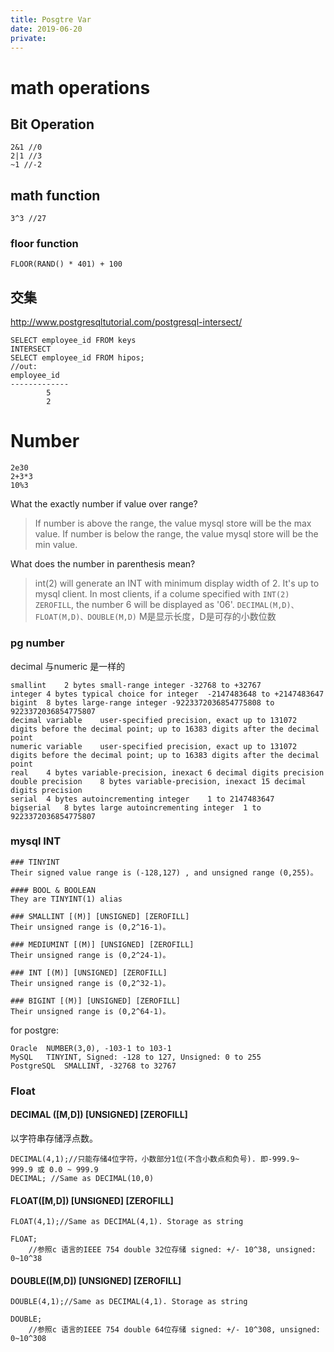 ```yaml
---
title: Posgtre Var
date: 2019-06-20
private:
---
```

# math operations
## Bit Operation

    2&1 //0
    2|1 //3
    ~1 //-2

## math function

    3^3 //27

### floor function

	FLOOR(RAND() * 401) + 100

## 交集
http://www.postgresqltutorial.com/postgresql-intersect/

    SELECT employee_id FROM keys
    INTERSECT
    SELECT employee_id FROM hipos;
    //out:
    employee_id
    -------------
            5
            2

# Number

	2e30
	2+3*3
	10%3

What the exactly number if value over range?

> If number is above the range, the value mysql store will be the max value.
> If number is below the range, the value mysql store will be the min value.

What does the number in parenthesis mean?

> int(2) will generate an INT with minimum display width of 2. It's up to mysql client.
In most clients, if a colume specified with `INT(2) ZEROFILL`, the number 6 will be displayed as '06'.
> `DECIMAL(M,D)、FLOAT(M,D)、DOUBLE(M,D)` M是显示长度，D是可存的小数位数

### pg number
decimal 与numeric  是一样的

    smallint	2 bytes	small-range integer	-32768 to +32767
    integer	4 bytes	typical choice for integer	-2147483648 to +2147483647
    bigint	8 bytes	large-range integer	-9223372036854775808 to 9223372036854775807
    decimal	variable	user-specified precision, exact	up to 131072 digits before the decimal point; up to 16383 digits after the decimal point
    numeric	variable	user-specified precision, exact	up to 131072 digits before the decimal point; up to 16383 digits after the decimal point
    real	4 bytes	variable-precision, inexact	6 decimal digits precision
    double precision	8 bytes	variable-precision, inexact	15 decimal digits precision
    serial	4 bytes	autoincrementing integer	1 to 2147483647
    bigserial	8 bytes	large autoincrementing integer	1 to 9223372036854775807

### mysql INT

	### TINYINT
	Their signed value range is (-128,127) , and unsigned range (0,255)。

	#### BOOL & BOOLEAN
	They are TINYINT(1) alias

	### SMALLINT [(M)] [UNSIGNED] [ZEROFILL]
	Their unsigned range is (0,2^16-1)。

	### MEDIUMINT [(M)] [UNSIGNED] [ZEROFILL]
	Their unsigned range is (0,2^24-1)。

	### INT [(M)] [UNSIGNED] [ZEROFILL]
	Their unsigned range is (0,2^32-1)。

	### BIGINT [(M)] [UNSIGNED] [ZEROFILL]
	Their unsigned range is (0,2^64-1)。

for postgre:

    Oracle	NUMBER(3,0), -103-1 to 103-1
    MySQL	TINYINT, Signed: -128 to 127, Unsigned: 0 to 255
    PostgreSQL	SMALLINT, -32768 to 32767

### Float

#### DECIMAL ([M,D]) [UNSIGNED] [ZEROFILL]
以字符串存储浮点数。

	DECIMAL(4,1);//只能存储4位字符，小数部分1位(不含小数点和负号). 即-999.9~ 999.9 或 0.0 ~ 999.9
	DECIMAL; //Same as DECIMAL(10,0)

####  FLOAT([M,D]) [UNSIGNED] [ZEROFILL]

	FLOAT(4,1);//Same as DECIMAL(4,1). Storage as string

	FLOAT;
		//参照c 语言的IEEE 754 double 32位存储 signed: +/- 10^38, unsigned: 0~10^38

####  DOUBLE([M,D]) [UNSIGNED] [ZEROFILL]

	DOUBLE(4,1);//Same as DECIMAL(4,1). Storage as string

	DOUBLE;
		//参照c 语言的IEEE 754 double 64位存储 signed: +/- 10^308, unsigned: 0~10^308
